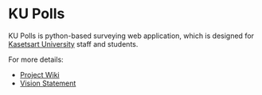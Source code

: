 # KU Polls

KU Polls is python-based surveying web application, which is designed for [Kasetsart University](https://www.ku.ac.th/th) staff and students.

For more details: 
  - [Project Wiki](../../wiki)
  - [Vision Statement](../../wiki/vision-statement)
